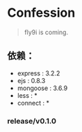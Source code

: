 # Confession
> fly9i is coming.

## 依赖：
  * express : 3.2.2
  * ejs : 0.8.3
  * mongoose : 3.6.9
  * less : *
  * connect : *
### release/v0.1.0

